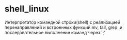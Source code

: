 # shell_linux

Интерпретатор командной строки(shell) с реализацией перенаправлений и встроенных функций mv, tail, grep ,и последовательное выполнение команд через ';'

